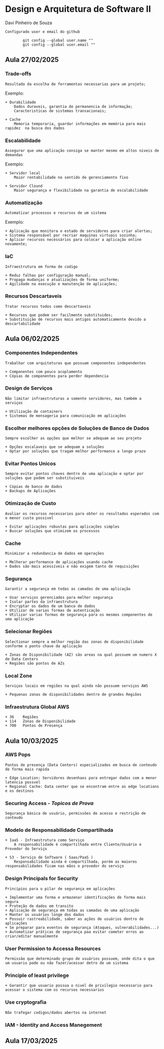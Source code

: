 # Design e Arquitetura de Software II

Davi Pinheiro de Souza

    Configurado user e email do github

            git config --global user.name ""
            git config --global user.email ""


## Aula 27/02/2025

### Trade-offs 
   
    Resultado da escolha de ferramentas necessarias para um projeto;

Exemplo:

    + Durabilidade
        Dados duraveis, garantia de permanencia de informação;
        Caracteristicas de sistemas transacionais;

    + Cache
        Memoria temporaria, guardar informações em memória para mais rapidez  na busca dos dados

### Escalabilidade

    Assegurar que uma aplicação consiga se manter mesmo em altos niveis de demandas

Exemplo:

    + Servidor local
        Maior rentabilidade no sentido de gerenciamento fixo

    + Servidor Clound
        Maior segurança e flexibilidade na garantia de escalabilidade


### Automatização

    Automatizar processos e recursos de um sistema 

Exemplo:

    + Aplicação que monitora o estado de servidores para criar alertas;
    + Sistema responsável por recriar maquinas virtuais sozinha;
    + Aplicar recursos necessários para colocar a aplicação online novamente;

### IaC

    Infraestrutura em forma de codigo

    + Reduz falhas por configuração manual;
    + Propaga mudanças e atualizações de forma uniforme;
    + Agilidade na execução e manutenção de aplicações;

### Recursos Descartaveis

    Tratar recursos todos como descartaveis

    + Recursos que podem ser facilmente substituidos;
    + Substituição de recursos mais antigos automaticamente devido a descartabilidade
 
## Aula 06/02/2025

### Componentes Independentes

    Trabalhar com arquiteturas que possuam componentes independentes

    + Componentes com pouco acoplamento
    + Cópias de componentes para perder dependencia 

### Design de Serviços 

    Não limitar infraestruturas a somente servidores, mas também a serviços

    + Utilização de containers
    + Sistemas de mensageria para comunicação em aplicações

### Escolher melhores opções de Soluções de Banco de Dados

    Sempre escolher as opções que melhor se adequam ao seu projeto

    + Opções escalaveis que se adequam a soluções
    + Optar por soluções que tragam melhor performance a longo prazo

### Evitar Pontos Unicos

    Sempre evitar pontos chaves dentro de uma aplicação e optar por soluções que podem ser substituiveis

    + Cópias de banco de dados
    + Backups de Aplicações

### Otimização de Custo

    Avaliar os recursos necessarios para obter os resultados esperados com o menor custo possivel

    + Evitar aplicações robustas para aplicações simples
    + Buscar soluções que otimizem os processos

### Cache

    Minimizar a redundancia de dados em operações

    + Melhorar performance de aplicações usando cache
    + Dados são mais acessíveis e não exigem tanto de requisições

### Segurança

    Garantir a segurança em todas as camadas de uma aplicação

    + Usar serviços gerenciados para melhor segurança
    + Isolar partes da infraestrutura
    + Encryptar os dados de um banco de dados
    + Utilizar de varias formas de autenticação
    + Utilizar varias formas de segurança para os mesmos componentes de uma aplicação


### Selecionar Regiões

    Selectionar sempre a melhor região das zonas de disponibilidade conforme o ponto chave da aplicação

    + Zonas de Disponibilidade (AZ) são areas na qual possuem um numero X de Data Centers
    + Regiões são pontos de AZs 
    
### Local Zone 

    Serviços locais em regiões na qual ainda não possuem serviços AWS

    + Pequenas zonas de disponibilidades dentro de grandes Regiões

### Infraestrutura Global AWS

    + 36    Regiões
    + 114   Zonas de Disponibilidade
    + 700   Pontos de Presença

## Aula 10/03/2025

### AWS Pops

    Pontos de presença (Data Centers) especializados em busca de conteudo de forma mais rapida

    + Edge Location: Servidores desenhaos para entregar dados com a menor latencia possvel
    + Regional Cache: Data center que se encontram entre as edge locations e os destinos

### Securing Access - *Topicos de Prova*

    Segurança básica de usuário, permissões de acesso e restrição de conteudo

### Modelo de Responsabilidade Compartilhada

    + IaaS - Infraestrutura como Serviço
        A responsabilidade é compartilhada entre Cliente/Usuário e Provedor do Serviço

    + S3 - Serviço de Software ( Saas/PaaS )
        Responsabilidade ainda é compartilhada, porém as maiores responsabilidades ficam nas mãos o provedor do serviço

### Design Principals for Security

    Principios para o pilar de segurança em aplicações

    + Implementar uma forma e armazenar identificações de forma mais segura
    + Proteção de dados em transito
    + Aplicação de segurança em todas as camadas de uma aplicação
    + Manter os usuários longe dos dados
    + Possuir rastreabilidade, saber as ações de usuários dentro de aplicações 
    + Se preparar para eventos de segurança (Ataques, vulnerabilidades...)
    + Automatizar práticas de segurança paa evitar cometer erros ao criar/editar manualmente

### User Permission to Accessa Resources

    Permissão que determinado grupo de usuários possuem, onde dita o que um usuario pode ou não fazer/acessar detro de um sistema

### Principle of least privilege

    + Garantir que usuario possua o nivel de privilegio necessario para acessar o sistema com os recursos necessarios

### Use cryptografia

    Não trafegar codigos/dados abertos na internet

### IAM - Identity and Access Manegement


## Aula 17/03/2025

### 
